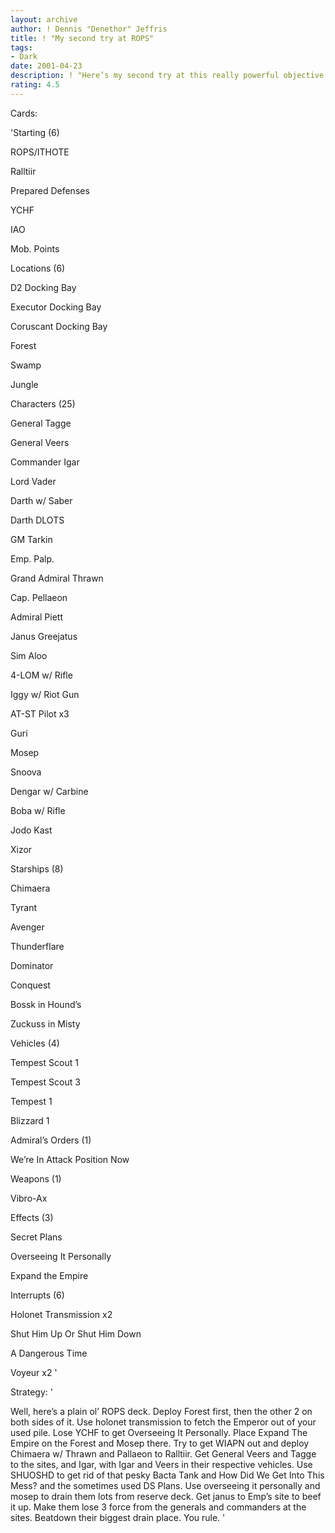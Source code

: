 ```yaml
---
layout: archive
author: ! Dennis "Denethor" Jeffris
title: ! "My second try at ROPS"
tags:
- Dark
date: 2001-04-23
description: ! "Here’s my second try at this really powerful objective.  Plenty of beatdown power, nice tech."
rating: 4.5
---
```

Cards: 

'Starting (6)


ROPS/ITHOTE

Ralltiir

Prepared Defenses

YCHF

IAO

Mob. Points


Locations (6)


D2 Docking Bay

Executor Docking Bay

Coruscant Docking Bay

Forest

Swamp

Jungle


Characters (25)


General Tagge

General Veers

Commander Igar

Lord Vader

Darth w/ Saber

Darth DLOTS

GM Tarkin

Emp. Palp.

Grand Admiral Thrawn

Cap. Pellaeon

Admiral Piett

Janus Greejatus

Sim Aloo

4-LOM w/ Rifle

Iggy w/ Riot Gun

AT-ST Pilot x3

Guri

Mosep

Snoova

Dengar w/ Carbine

Boba w/ Rifle

Jodo Kast

Xizor


Starships (8)


Chimaera

Tyrant

Avenger

Thunderflare

Dominator

Conquest

Bossk in Hound’s

Zuckuss in Misty


Vehicles (4)


Tempest Scout 1

Tempest Scout 3

Tempest 1

Blizzard 1


Admiral’s Orders (1)


We’re In Attack Position Now


Weapons (1)


Vibro-Ax


Effects (3)


Secret Plans

Overseeing It Personally

Expand the Empire


Interrupts (6)


Holonet Transmission x2

Shut Him Up Or Shut Him Down

A Dangerous Time

Voyeur x2 '

Strategy: '

Well, here’s a plain ol’ ROPS deck.  Deploy Forest first, then the other 2 on both sides of it.  Use holonet transmission to fetch the Emperor out of your used pile.  Lose YCHF to get Overseeing It Personally.  Place Expand The Empire on the Forest and Mosep there.  Try to get WIAPN out and deploy Chimaera w/ Thrawn and Pallaeon to Ralltiir.  Get General Veers and Tagge to the sites, and Igar, with Igar and Veers in their respective vehicles.  Use SHUOSHD to get rid of that pesky Bacta Tank and How Did We Get Into This Mess?  and the sometimes used DS Plans.  Use overseeing it personally and mosep to drain them lots from reserve deck.  Get janus to Emp’s site to beef it up.  Make them lose 3 force from the generals and commanders at the sites.  Beatdown their biggest drain place.  You rule. '
